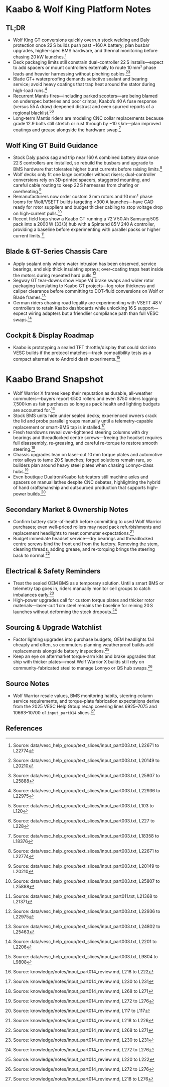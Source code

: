 # Kaabo & Wolf King Platform Notes
## TL;DR

- Wolf King GT conversions quickly overrun stock welding and Daly protection once 22 S builds push past ~160 A battery; plan busbar upgrades, higher-spec BMS hardware, and thermal monitoring before chasing 20 kW launches.[^1]
- Deck packaging limits still constrain dual-controller 22 S installs—expect to add spacers or mount controllers externally to route 10 mm² phase leads and heavier harnessing without pinching cables.[^2][^3]
- Blade GT+ waterproofing demands selective sealant and bearing service; avoid heavy coatings that trap heat around the stator during high-load runs.[^4]
- Recurrent Mantis fires—including parked scooters—are being blamed on underspec batteries and poor crimps; Kaabo’s 40 A fuse response (versus 55 A draw) deepened distrust and even spurred reports of a regional blacklist.[^5][^6]
- Long-term Mantis riders are modeling CNC collar replacements because grade 12.9 bolts still stretch or rust through by ~10 k km—plan improved coatings and grease alongside the hardware swap.[^7]

## Wolf King GT Build Guidance

- Stock Daly packs sag and trip near 160 A combined battery draw once 22 S controllers are installed, so rebuild the busbars and upgrade to BMS hardware that tolerates higher burst currents before raising limits.[^1]
- Wolf decks only fit one large controller without risers; dual-controller conversions rely on 3D-printed spacers, staggered mounting, and careful cable routing to keep 22 S harnesses from chafing or overheating.[^2]
- Remanufacturers now order custom 3 mm rotors and 10 mm² phase looms for Wolf/VSETT builds targeting >300 A launches—have CAD ready for rotor suppliers and budget thicker cabling to stop voltage drop on high-current pulls.[^3]
- Recent field logs show a Kaabo GT running a 72 V 50 Ah Samsung 50S pack into a 2000 W (33/3) hub with a Spintend 85 V 240 A controller, providing a baseline before experimenting with parallel packs or higher current limits.[^gt_50s_build]

## Blade & GT-Series Chassis Care

- Apply sealant only where water intrusion has been observed, service bearings, and skip thick insulating sprays; over-coating traps heat inside the motors during repeated hard pulls.[^4]
- Segway GT tear-downs show Hope V4 brake swaps and wider rotor packaging translating to Kaabo GT projects—log rotor thickness and caliper clearance before committing to DOT-fluid conversions on Wolf or Blade frames.[^8]
- German riders chasing road legality are experimenting with VSETT 48 V controllers to retain Kaabo dashboards while unlocking 16 S support—expect wiring adapters but a friendlier compliance path than full VESC swaps.[^9]

## Cockpit & Display Roadmap

- Kaabo is prototyping a sealed TFT throttle/display that could slot into VESC builds if the protocol matches—track compatibility tests as a compact alternative to Android dash experiments.[^10]

# Kaabo Brand Snapshot

- Wolf Warrior X frames keep their reputation as durable, all-weather commuters—buyers report €500 rollers and even $750 riders logging 7,500 km as fair purchases so long as pack health and lighting budgets are accounted for.[^11]
- Stock BMS units hide under sealed decks; experienced owners crack the lid and probe parallel groups manually until a telemetry-capable replacement or smart-BMS tap is installed.[^12]
- Fresh teardowns reveal over-tightened steering columns with dry bearings and threadlocked centre screws—freeing the headset requires full disassembly, re-greasing, and careful re-torque to restore smooth steering.[^13]
- Chassis upgrades lean on laser-cut 10 mm torque plates and automotive rotor alloys to tame 20 S launches; forged solutions remain rare, so builders plan around heavy steel plates when chasing Lonnyo-class hubs.[^14]
- Even boutique Dualtron/Kaabo fabricators still machine axles and spacers on manual lathes despite CNC debates, highlighting the hybrid of hand craftsmanship and outsourced production that supports high-power builds.[^15]

## Secondary Market & Ownership Notes

- Confirm battery state-of-health before committing to used Wolf Warrior purchases; even well-priced rollers may need pack refurbishments and replacement headlights to meet commuter expectations.[^16]
- Budget immediate headset service—dry bearings and threadlocked centre screws bind the front end from the factory. Removing the stem, cleaning threads, adding grease, and re-torquing brings the steering back to normal.[^13]

## Electrical & Safety Reminders

- Treat the sealed OEM BMS as a temporary solution. Until a smart BMS or telemetry tap goes in, riders manually monitor cell groups to catch imbalances early.[^12]
- High-power upgrades call for custom torque plates and thicker rotor materials—laser-cut 1 cm steel remains the baseline for reining 20 S launches without deforming the stock dropouts.[^14]

## Sourcing & Upgrade Watchlist

- Factor lighting upgrades into purchase budgets; OEM headlights fail cheaply and often, so commuters planning weatherproof builds add replacements alongside battery inspections.[^17]
- Keep an eye on aftermarket torque-arm kits and brake upgrades that ship with thicker plates—most Wolf Warrior X builds still rely on community-fabricated steel to manage Lonnyo or QS hub swaps.[^14]

## Source Notes

- Wolf Warrior resale values, BMS monitoring habits, steering column service requirements, and torque-plate fabrication expectations derive from the 2025 VESC Help Group recap covering lines 6925–7075 and 10663–10700 of `input_part014` slices.[^18]

## References

[^1]: Source: data/vesc_help_group/text_slices/input_part003.txt, L22671 to L22774
[^2]: Source: data/vesc_help_group/text_slices/input_part003.txt, L20149 to L20210
[^3]: Source: data/vesc_help_group/text_slices/input_part003.txt, L25807 to L25888
[^4]: Source: data/vesc_help_group/text_slices/input_part003.txt, L22936 to L22975
[^5]: Source: data/vesc_help_group/text_slices/input_part003.txt, L103 to L120
[^6]: Source: data/vesc_help_group/text_slices/input_part003.txt, L227 to L228
[^7]: Source: data/vesc_help_group/text_slices/input_part003.txt, L18358 to L18376
[^8]: Source: data/vesc_help_group/text_slices/input_part003.txt, L24802 to L25463
[^9]: Source: data/vesc_help_group/text_slices/input_part003.txt, L2201 to L2206
[^10]: Source: data/vesc_help_group/text_slices/input_part003.txt, L9804 to L9808
[^gt_50s_build]: Source: data/vesc_help_group/text_slices/input_part011.txt, L21368 to L21371
[^11]: Source: knowledge/notes/input_part014_review.md, L218 to L222
[^12]: Source: knowledge/notes/input_part014_review.md, L230 to L231
[^13]: Source: knowledge/notes/input_part014_review.md, L268 to L271
[^14]: Source: knowledge/notes/input_part014_review.md, L272 to L276
[^15]: Source: knowledge/notes/input_part014_review.md, L117 to L117
[^16]: Source: knowledge/notes/input_part014_review.md, L218 to L226
[^17]: Source: knowledge/notes/input_part014_review.md, L220 to L222
[^18]: Source: knowledge/notes/input_part014_review.md, L218 to L276
